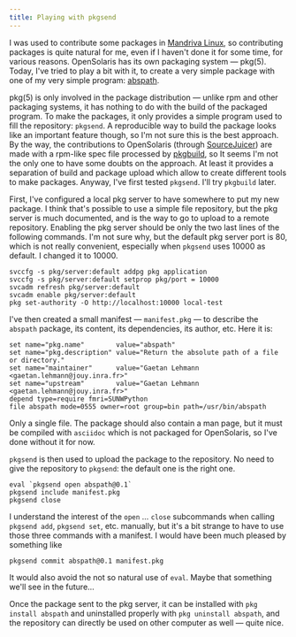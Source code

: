 ```yaml
---
title: Playing with pkgsend
---
```


I was used to contribute some packages in [Mandriva Linux], so contributing packages is quite natural for me, even if I haven't done it for some time, for various reasons. OpenSolaris has its own packaging system — pkg(5). Today, I've tried to play a bit with it, to create a very simple package with one of my very simple program: [abspath].

pkg(5) is only involved in the package distribution — unlike rpm and other packaging systems, it has nothing to do with the build of the packaged program. To make the packages, it only provides a simple program used to fill the repository: `pkgsend`. A reproducible way to build the package looks like an important feature though, so I'm not sure this is the best approach. By the way, the contributions to OpenSolaris (through [SourceJuicer]) are made with a rpm-like spec file processed by [pkgbuild], so It seems I'm not the only one to have some doubts on the approach. At least it provides a separation of build and package upload which allow to create different tools to make packages. Anyway, I've first tested `pkgsend`. I'll try `pkgbuild` later.

First, I've configured a local pkg server to have somewhere to put my new package. I think that's possible to use a simple file repository, but the pkg server is much documented, and is the way to go to upload to a remote repository. Enabling the pkg server should be only the two last lines of the following commands. I'm not sure why, but the default pkg server port is 80, which is not really convenient, especially when `pkgsend` uses 10000 as default. I changed it to 10000.

    svccfg -s pkg/server:default addpg pkg application
    svccfg -s pkg/server:default setprop pkg/port = 10000
    svcadm refresh pkg/server:default
    svcadm enable pkg/server:default
    pkg set-authority -O http://localhost:10000 local-test

I've then created a small manifest — `manifest.pkg` — to describe the `abspath` package, its content, its dependencies, its author, etc. Here it is:

    set name="pkg.name"        value="abspath" 
    set name="pkg.description" value="Return the absolute path of a file or directory." 
    set name="maintainer"      value="Gaetan Lehmann <gaetan.lehmann@jouy.inra.fr>" 
    set name="upstream"        value="Gaetan Lehmann <gaetan.lehmann@jouy.inra.fr>"
    depend type=require fmri=SUNWPython
    file abspath mode=0555 owner=root group=bin path=/usr/bin/abspath 

Only a single file. The package should also contain a man page, but it must be compiled with `asciidoc` which is not packaged for OpenSolaris, so I've done without it for now.

`pkgsend` is then used to upload the package to the repository. No need to give the repository to `pkgsend`: the default one is the right one.

    eval `pkgsend open abspath@0.1`
    pkgsend include manifest.pkg
    pkgsend close

I understand the interest of the `open` … `close` subcommands when calling `pkgsend add`, `pkgsend set`, etc. manually, but it's a bit strange to have to use those three commands with a manifest. I would have been much pleased by something like 

    pkgsend commit abspath@0.1 manifest.pkg

It would also avoid the not so natural use of `eval`. Maybe that something we'll see in the future…

Once the package sent to the pkg server, it can be installed with `pkg install abspath` and uninstalled properly with `pkg uninstall abspath`, and the repository can directly be used on other computer as well — quite nice.

[Mandriva Linux]: http://www.mandriva.com
[abspath]: http://voxel.jouy.inra.fr/darcs/abspath
[SourceJuicer]: http://opensolaris.org/os/project/sourcejuicer/
[pkgbuild]: http://pkgbuild.sourceforge.net/pkgbuild-ips.php

